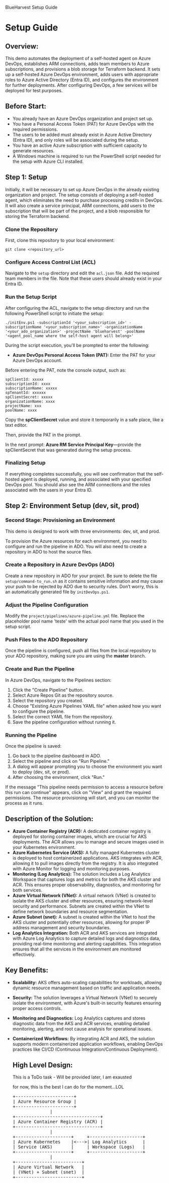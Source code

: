   BlueHarvest Setup Guide

Setup Guide
===========

Overview:
---------

This demo automates the deployment of a self-hosted agent on Azure DevOps, establishes ARM connections, adds team members to Azure subscriptions, and provisions a blob storage for Terraform backend. It sets up a self-hosted Azure DevOps environment, adds users with appropriate roles to Azure Active Directory (Entra ID), and configures the environment for further deployments. After configuring DevOps, a few services will be deployed for test purposes.

Before Start:
-------------

*   You already have an Azure DevOps organization and project set up.
*   You have a Personal Access Token (PAT) for Azure DevOps with the required permissions.
*   The users to be added must already exist in Azure Active Directory (Entra ID), and only roles will be associated during the setup.
*   You have an active Azure subscription with sufficient capacity to generate resources.
*   A Windows machine is required to run the PowerShell script needed for the setup with Azure CLI installed.

Step 1: Setup
-------------

Initially, it will be necessary to set up Azure DevOps in the already existing organization and project. The setup consists of deploying a self-hosted agent, which eliminates the need to purchase processing credits in DevOps. It will also create a service principal, ARM connections, add users to the subscription that will be part of the project, and a blob responsible for storing the Terraform backend.

### Clone the Repository

First, clone this repository to your local environment:

`git clone <repository_url>`

### Configure Access Control List (ACL)

Navigate to the `setup` directory and edit the `acl.json` file. Add the required team members in the file. Note that these users should already exist in your Entra ID.

### Run the Setup Script

After configuring the ACL, navigate to the setup directory and run the following PowerShell script to initiate the setup:

`./initEnv.ps1 -subscriptionId '<your_subscription_id>' -subscriptionName '<your_subscription_name>' -organizationName '<your_ado_organization>' -projectName 'blueharvest' -poolName '<agent_pool_name where the self-host agent will belong>'`

During the script execution, you'll be prompted to enter the following:

*   **Azure DevOps Personal Access Token (PAT):** Enter the PAT for your Azure DevOps account.

Before entering the PAT, note the console output, such as:

    spClientId: xxxxx
    subscriptionId: xxxx
    subscriptionName: xxxxx
    spTenantId: xxxxxx
    spClientSecret: xxxxx
    organizationName: xxxx
    projectName: xxx
    poolName: xxxx

Copy the **spClientSecret** value and store it temporarily in a safe place, like a text editor.

Then, provide the PAT in the prompt.

In the next prompt: **Azure RM Service Principal Key**—provide the spClientSecret that was generated during the setup process.

### Finalizing Setup

If everything completes successfully, you will see confirmation that the self-hosted agent is deployed, running, and associated with your specified DevOps pool. You should also see the ARM connections and the roles associated with the users in your Entra ID.

Step 2: Environment Setup (dev, sit, prod)
------------------------------------------

### Second Stage: Provisioning an Environment

This demo is designed to work with three environments: dev, sit, and prod.

To provision the Azure resources for each environment, you need to configure and run the pipeline in ADO. You will also need to create a repository in ADO to host the source files.

### Create a Repository in Azure DevOps (ADO)

Create a new repository in ADO for your project. Be sure to delete the file `setup/command-to_run.sh` as it contains sensitive information and may cause your push to be rejected by ADO due to security rules. Don’t worry, this is an automatically generated file by `initDevOps.ps1`.

### Adjust the Pipeline Configuration

Modify the `project/pipelines/azure-pipeline.yml` file. Replace the placeholder pool name 'teste' with the actual pool name that you used in the setup script.

### Push Files to the ADO Repository

Once the pipeline is configured, push all files from the local repository to your ADO repository, making sure you are using the **master** branch.

### Create and Run the Pipeline

In Azure DevOps, navigate to the Pipelines section:

1.  Click the "Create Pipeline" button.
2.  Select Azure Repos Git as the repository source.
3.  Select the repository you created.
4.  Choose "Existing Azure Pipelines YAML file" when asked how you want to configure the pipeline.
5.  Select the correct YAML file from the repository.
6.  Save the pipeline configuration without running it.

### Running the Pipeline

Once the pipeline is saved:

1.  Go back to the pipeline dashboard in ADO.
2.  Select the pipeline and click on "Run Pipeline."
3.  A dialog will appear prompting you to choose the environment you want to deploy (dev, sit, or prod).
4.  After choosing the environment, click "Run."

If the message "This pipeline needs permission to access a resource before this run can continue" appears, click on "View" and grant the required permissions. The resource provisioning will start, and you can monitor the process as it runs.

Description of the Solution:
----------------------------

*   **Azure Container Registry (ACR):** A dedicated container registry is deployed for storing container images, which are crucial for AKS deployments. The ACR allows you to manage and secure images used in your Kubernetes environment.
*   **Azure Kubernetes Service (AKS):** A fully managed Kubernetes cluster is deployed to host containerized applications. AKS integrates with ACR, allowing it to pull images directly from the registry. It is also integrated with Azure Monitor for logging and monitoring purposes.
*   **Monitoring (Log Analytics):** The solution includes a Log Analytics Workspace that captures logs and metrics for both the AKS cluster and ACR. This ensures proper observability, diagnostics, and monitoring for both services.
*   **Azure Virtual Network (VNet):** A virtual network (VNet) is created to isolate the AKS cluster and other resources, ensuring network-level security and performance. Subnets are created within the VNet to define network boundaries and resource segmentation.
*   **Azure Subnet (snet):** A subnet is created within the VNet to host the AKS cluster and potentially other resources, allowing for proper IP address management and security boundaries.
*   **Log Analytics Integration:** Both ACR and AKS services are integrated with Azure Log Analytics to capture detailed logs and diagnostics data, providing real-time monitoring and alerting capabilities. This integration ensures that all the services in the environment are monitored effectively.

Key Benefits:
-------------

*   **Scalability:** AKS offers auto-scaling capabilities for workloads, allowing dynamic resource management based on traffic and application needs.
*   **Security:** The solution leverages a Virtual Network (VNet) to securely isolate the environment, with Azure's built-in security features ensuring proper access controls.
*   **Monitoring and Diagnostics:** Log Analytics captures and stores diagnostic data from the AKS and ACR services, enabling detailed monitoring, alerting, and root cause analysis for operational issues.
*   **Containerized Workflows:** By integrating ACR and AKS, the solution supports modern containerized application workflows, enabling DevOps practices like CI/CD (Continuous Integration/Continuous Deployment).
    
    High Level Design:
    ------------------
    
    This is a ToDo task - Will be provided later, I am exausted
    
    for now, this is the best I can do for the moment...LOL
    
        
    <pre>
    +----------------------+
    | Azure Resource Group |
    +----------------------+
                  |
    +--------------------------------+   
    | Azure Container Registry (ACR) |
    +--------------------------------+   
                  |
    +---------------------+     +--------------------+
    | Azure Kubernetes    |<--->| Log Analytics      |
    | Service (AKS)       |     | Workspace (Logs)   |
    +---------------------+     +--------------------+
                  |
    +-------------------------+
    | Azure Virtual Network   |
    | (VNet) + Subnet (snet)  |
    +-------------------------+
</pre>